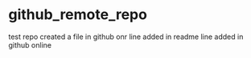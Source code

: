 # github_remote_repo
test repo
created a file in github
onr line added in readme
line added in github online
